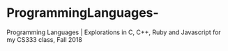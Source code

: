 # ProgrammingLanguages-
Programming Languages | Explorations in C, C++, Ruby and Javascript for my CS333 class, Fall 2018
